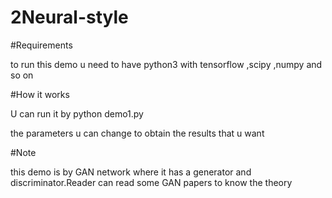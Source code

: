 # 2Neural-style

#Requirements 

to run this demo u need to have python3 with tensorflow ,scipy ,numpy and so on 

#How it works 

U can run it by python demo1.py 

the parameters u can change to obtain the results that u want 

#Note 

this demo is by GAN network where it has a generator and discriminator.Reader can read some GAN papers to know the theory 


